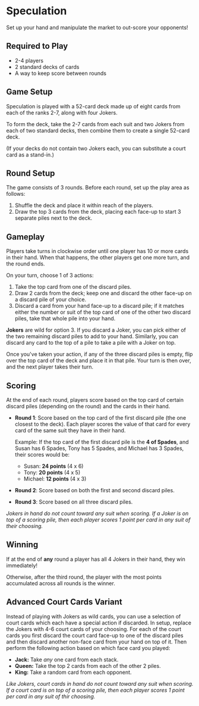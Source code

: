 # Speculation

Set up your hand and manipulate the market to out-score your opponents!

## Required to Play

- 2-4 players
- 2 standard decks of cards
- A way to keep score between rounds

## Game Setup

Speculation is played with a 52-card deck made up of eight cards from each of the ranks 2-7, along with four Jokers.

To form the deck, take the 2-7 cards from each suit and two Jokers from each of two standard decks, then combine them to create a single 52-card deck.

(If your decks do not contain two Jokers each, you can substitute a court card as a stand-in.)

## Round Setup

The game consists of 3 rounds. Before each round, set up the play area as follows:

1. Shuffle the deck and place it within reach of the players.
2. Draw the top 3 cards from the deck, placing each face-up to start 3 separate piles next to the deck.

## Gameplay

Players take turns in clockwise order until one player has 10 or more cards in their hand. When that happens, the other players get one more turn, and the round ends.

On your turn, choose 1 of 3 actions:

1. Take the top card from one of the discard piles.
2. Draw 2 cards from the deck; keep one and discard the other face-up on a discard pile of your choice.
3. Discard a card from your hand face-up to a discard pile; if it matches either the number or suit of the top card of one of the other two discard piles, take that whole pile into your hand.

**Jokers** are wild for option 3. If you discard a Joker, you can pick either of the two remaining discard piles to add to your hand. Similarly, you can discard any card to the top of a pile to take a pile with a Joker on top.

Once you've taken your action, if any of the three discard piles is empty, flip over the top card of the deck and place it in that pile. Your turn is then over, and the next player takes their turn.

## Scoring

At the end of each round, players score based on the top card of certain discard piles (depending on the round) and the cards in their hand.

- **Round 1**: Score based on the top card of the first discard pile (the one closest to the deck). Each player scores the value of that card for every card of the same suit they have in their hand.
  
  Example: If the top card of the first discard pile is the **4 of Spades**, and Susan has 6 Spades, Tony has 5 Spades, and Michael has 3 Spades, their scores would be:
  - Susan: **24 points** (4 x 6)
  - Tony: **20 points** (4 x 5)
  - Michael: **12 points** (4 x 3)

- **Round 2**: Score based on both the first and second discard piles.
- **Round 3**: Score based on all three discard piles.

_Jokers in hand do not count toward any suit when scoring. If a Joker is on top of a scoring pile, then each player scores 1 point per card in any suit of their choosing._

## Winning

If at the end of **any** round a player has all 4 Jokers in their hand, they win immediately!

Otherwise, after the third round, the player with the most points accumulated across all rounds is the winner.

## Advanced Court Cards Variant

Instead of playing with Jokers as wild cards, you can use a selection of court cards which each have a special action if discarded.
In setup, replace the Jokers with 4-6 court cards of your choosing.
For each of the court cards you first discard the court card face-up to one of the discard piles and then discard another non-face card from your hand on top of it.
Then perform the following action based on which face card you played:

- **Jack:** Take _any_ one card from each stack.
- **Queen:** Take the top 2 cards from each of the other 2 piles.
- **King:** Take a random card from each opponent.

_Like Jokers, court cards in hand do not count toward any suit when scoring. If a court card is on top of a scoring pile, then each player scores 1 point per card in any suit of thir choosing._
